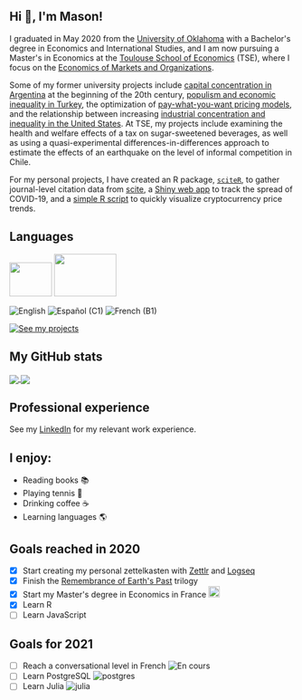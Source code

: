 ## Hi :wave:, I'm Mason!

I graduated in May 2020 from the [University of Oklahoma](https://www.ou.edu/) with a Bachelor's degree in Economics and International Studies, and I am now pursuing a Master's in Economics at the [Toulouse School of Economics](https://tse-fr.eu/) (TSE), where I focus on the [Economics of Markets and Organizations](https://www.tse-fr.eu/master-emo-international-track).

Some of my former university projects include [capital concentration in Argentina](https://masonrhayes.com/publication/radical-party/) at the beginning of the 20th century, [populism and economic inequality in Turkey](https://masonrhayes.com/publication/populism-and-inequality-in-turkey/), the optimization of [pay-what-you-want pricing models](https://masonrhayes.com/publication/pwyw/pwyw.pdf), and the relationship between increasing [industrial concentration and inequality in the United States](https://masonrhayes.com/publication/the-inegalitarian-spiral/). At TSE, my projects include examining the health and welfare effects of a tax on sugar-sweetened beverages, as well as using a quasi-experimental differences-in-differences approach to estimate the effects of an earthquake on the level of informal competition in Chile.

For my personal projects, I have created an R package, [`sciteR`](https://github.com/masonrhayes/sciteR), to gather journal-level citation data from [scite](https://scite.ai), a [Shiny web app](https://masonrhayes.shinyapps.io/coronavirus_app/) to track the spread of COVID-19, and a [simple R script](https://github.com/masonrhayes/cryptocurrency_analysis) to quickly visualize cryptocurrency price trends.

## Languages

<img src="https://user-images.githubusercontent.com/39578155/142780594-ca458999-f87f-4275-b019-66edd4b3cdd4.png" width="75" height="60" /> <img src="https://user-images.githubusercontent.com/39578155/142780578-be2c8aa4-359c-43aa-9d3a-655d4b938f7d.png" width="110" height="75" />

![English](https://img.shields.io/static/v1?label=language&message=English%20%28native%29&color=blue)
![Español (C1)](https://img.shields.io/static/v1?label=language&message=Español%20%28C1%29&color=yellow)
![French (B1)](https://img.shields.io/static/v1?label=language&message=Français%20%28A2%29&color=crimson)

[![See my projects](https://img.shields.io/badge/projects-See%20my%20projects-red)](https://masonrhayes.com/#publications)

## My GitHub stats

<a href="https://github.com/anuraghazra/github-readme-stats">
  <img align="center" src="https://github-readme-stats.vercel.app/api?username=masonrhayes&count_private=truea&show_icons=true&theme=graywhite" />
</a>
<a href="https://github.com/anuraghazra/github-readme-stats">
  <img align="center" src="https://github-readme-stats.vercel.app/api/top-langs/?username=masonrhayes&hide=postscript,tex,html&theme=graywhite" />
</a>


## Professional experience

See my [LinkedIn](https://www.linkedin.com/in/masonrhayes) for my relevant work experience.

## I enjoy:

- Reading books :books:
- Playing tennis :tennis:
- Drinking coffee :coffee:
- Learning languages :earth_americas:


## Goals reached in 2020

- [x] Start creating my personal zettelkasten with [Zettlr](https://github.com/Zettlr/Zettlr) and [Logseq](https://logseq.com/)
- [x] Finish the [Remembrance of Earth's Past](https://en.wikipedia.org/wiki/Remembrance_of_Earth%27s_Past) trilogy
- [x] Start my Master's degree in Economics in France <img src="https://camo.githubusercontent.com/f4a3d88a2f40abc7a7ff08a39ae6ca21366250a5d603c131f6ad577239d0c119/68747470733a2f2f75706c6f61642e77696b696d656469612e6f72672f77696b6970656469612f636f6d6d6f6e732f632f63332f466c61675f6f665f4672616e63652e737667" width="20">
- [x] Learn R
- [ ] Learn JavaScript

## Goals for 2021
- [ ] Reach a conversational level in French ![En cours](https://progress-bar.dev/25/?title=en%20cours)
- [ ] Learn PostgreSQL ![postgres](https://progress-bar.dev/10/?title=in%20progress)
- [ ] Learn Julia ![julia](https://progress-bar.dev/20/?title=in%20progress)
